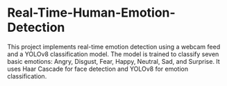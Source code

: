 # Real-Time-Human-Emotion-Detection
This project implements real-time emotion detection using a webcam feed and a YOLOv8 classification model. The model is trained to classify seven basic emotions: Angry, Disgust, Fear, Happy, Neutral, Sad, and Surprise. It uses Haar Cascade for face detection and YOLOv8 for emotion classification.
